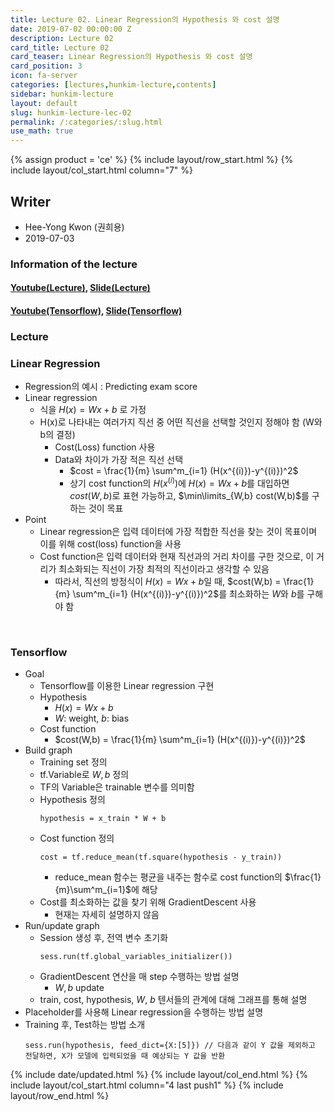 ```yaml
---
title: Lecture 02. Linear Regression의 Hypothesis 와 cost 설명
date: 2019-07-02 00:00:00 Z
description: Lecture 02
card_title: Lecture 02
card_teaser: Linear Regression의 Hypothesis 와 cost 설명
card_position: 3
icon: fa-server
categories: [lectures,hunkim-lecture,contents]
sidebar: hunkim-lecture
layout: default
slug: hunkim-lecture-lec-02
permalink: /:categories/:slug.html
use_math: true
---
```


{% assign product = 'ce' %}
{% include layout/row_start.html %}
{% include layout/col_start.html column="7" %}

## Writer
+ Hee-Yong Kwon (권희용)
+ 2019-07-03

### Information of the lecture
#### [Youtube(Lecture)](https://www.youtube.com/watch?v=Hax03rCn3UI), [Slide(Lecture)](https://github.com/inhaucs/inhaucs.github.io/blob/master/assets/files/heeyong/2019/hunkim-lecture/slide/lec2.pdf?raw=true)
#### [Youtube(Tensorflow)](https://www.youtube.com/watch?v=mQGwjrStQgg&feature=youtu.be), [Slide(Tensorflow)](https://github.com/inhaucs/inhaucs.github.io/blob/master/assets/files/heeyong/2019/hunkim-lecture/slide/lab2.pdf?raw=true)

### Lecture
### Linear Regression
+ Regression의 예시 : Predicting exam score
+ Linear regression
  + 식을 $H(x) = Wx + b$ 로 가정
  + H(x)로 나타내는 여러가지 직선 중 어떤 직선을 선택할 것인지 정해야 함 (W와 b의 결정)
      + Cost(Loss) function 사용
      + Data와 차이가 가장 적은 직선 선택
        + $cost = \frac{1}{m} \sum^m_{i=1} (H(x^{(i)})-y^{(i)})^2$
        + 상기 cost function의 $H(x^{(i)})$에 $H(x) = Wx + b$를 대입하면 $cost(W,b)$로 표현 가능하고, $\min\limits_{W,b} cost(W,b)$를 구하는 것이 목표
+ Point
  + Linear regression은 입력 데이터에 가장 적합한 직선을 찾는 것이 목표이며 이를 위해 cost(loss) function을 사용
  + Cost function은 입력 데이터와 현재 직선과의 거리 차이를 구한 것으로, 이 거리가 최소화되는 직선이 가장 최적의 직선이라고 생각할 수 있음
    + 따라서, 직선의 방정식이 $H(x) = Wx + b$일 때, $cost(W,b) = \frac{1}{m} \sum^m_{i=1} (H(x^{(i)})-y^{(i)})^2$를 최소화하는 $W$와 $b$를 구해야 함

<br>

### Tensorflow
+ Goal
  + Tensorflow를 이용한 Linear regression 구현
  + Hypothesis
    + $H(x) = Wx + b$
    + $W$: weight, $b$: bias
  + Cost function
    + $cost(W,b) = \frac{1}{m} \sum^m_{i=1} (H(x^{(i)})-y^{(i)})^2$
+ Build graph
    + Training set 정의
    + tf.Variable로 $W, b$ 정의
    + TF의 Variable은 trainable 변수를 의미함
    + Hypothesis 정의
      ```
      hypothesis = x_train * W + b
      ```
    + Cost function 정의
      ```
      cost = tf.reduce_mean(tf.square(hypothesis - y_train))
      ```
      + reduce_mean 함수는 평균을 내주는 함수로 cost function의 $\frac{1}{m}\sum^m_{i=1}$에 해당
    + Cost를 최소화하는 값을 찾기 위해 GradientDescent 사용
      + 현재는 자세히 설명하지 않음
+ Run/update graph
    + Session 생성 후, 전역 변수 초기화
      ```
      sess.run(tf.global_variables_initializer())
      ```
    + GradientDescent 연산을 매 step 수행하는 방법 설명
      + $W,b$ update
    + train, cost, hypothesis, $W$, $b$ 텐서들의 관계에 대해 그래프를 통해 설명
+ Placeholder를 사용해 Linear regression을 수행하는 방법 설명
+ Training 후, Test하는 방법 소개
  ```
  sess.run(hypothesis, feed_dict={X:[5]}) // 다음과 같이 Y 값을 제외하고 전달하면, X가 모델에 입력되었을 때 예상되는 Y 값을 반환
  ```  

{% include date/updated.html %}
{% include layout/col_end.html %}
{% include layout/col_start.html column="4 last push1" %}
{% include layout/row_end.html %}
